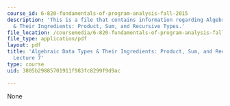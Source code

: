 ```yaml
---
course_id: 6-820-fundamentals-of-program-analysis-fall-2015
description: 'This is a file that contains information regarding Algebraic Data Types
  & Their Ingredients: Product, Sum, and Recursive Types.'
file_location: /coursemedia/6-820-fundamentals-of-program-analysis-fall-2015/3805b29885701911f983fc8299f9d9ac_MIT6_820F15_L07.pdf
file_type: application/pdf
layout: pdf
title: 'Algebraic Data Types & Their Ingredients: Product, Sum, and Recursive Types,
  Lecture 7'
type: course
uid: 3805b29885701911f983fc8299f9d9ac

---
```

None